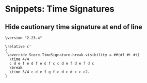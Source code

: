 # Snippets: Time Signatures

## Hide cautionary time signature at end of line

```
\version "2.23.4"

\relative c'
{
 \override Score.TimeSignature.break-visibility = ##(#f #t #t)
  \time 4/4
  c d e f e d f e d f c c d e f d e f d c
  \break
  \time 3/4 c d e f g f e d c d c c c2.
}
```

